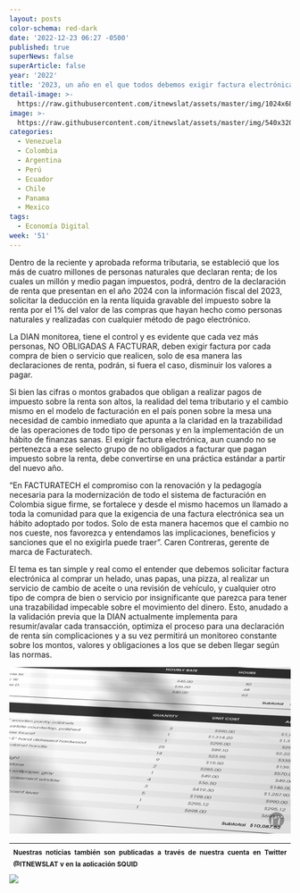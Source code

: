 ```yaml
---
layout: posts
color-schema: red-dark
date: '2022-12-23 06:27 -0500'
published: true
superNews: false
superArticle: false
year: '2022'
title: '2023, un año en el que todos debemos exigir factura electrónica'
detail-image: >-
  https://raw.githubusercontent.com/itnewslat/assets/master/img/1024x680/balance-g.jpg
image: >-
  https://raw.githubusercontent.com/itnewslat/assets/master/img/540x320/balance-p.jpg
categories:
  - Venezuela
  - Colombia
  - Argentina
  - Perú
  - Ecuador
  - Chile
  - Panama
  - Mexico
tags:
  - Economía Digital
week: '51'
---
```

Dentro de la reciente y aprobada reforma tributaria, se estableció que los más de cuatro millones de personas naturales que declaran renta; de los cuales un millón y medio pagan impuestos, podrá, dentro de la declaración de renta que presentan en el año 2024 con la información fiscal del 2023, solicitar la deducción en la renta líquida gravable del impuesto sobre la renta por el 1% del valor de las compras que hayan hecho como personas naturales y realizadas con cualquier método de pago electrónico.
 
La DIAN monitorea, tiene el control y es evidente que cada vez más personas, NO OBLIGADAS A FACTURAR, deben exigir factura por cada compra de bien o servicio que realicen, solo de esa manera las declaraciones de renta, podrán, si fuera el caso, disminuir los valores a pagar.
 
Si bien las cifras o montos grabados que obligan a realizar pagos de impuesto sobre la renta son altos, la realidad del tema tributario y el cambio mismo en el modelo de facturación en el país ponen sobre la mesa una necesidad de cambio inmediato que apunta a la claridad en la trazabilidad de las operaciones de todo tipo de personas y en la implementación de un hábito de finanzas sanas. El exigir factura electrónica, aun cuando no se pertenezca a ese selecto grupo de no obligados a facturar que pagan impuesto sobre la renta, debe convertirse en una práctica estándar a partir del nuevo año.
 
“En FACTURATECH el compromiso con la renovación y la pedagogía necesaria para la modernización de todo el sistema de facturación en Colombia sigue firme, se fortalece y desde el mismo hacemos un llamado a toda la comunidad para que la exigencia de una factura electrónica sea un hábito adoptado por todos. Solo de esta manera hacemos que el cambio no nos cueste, nos favorezca y entendamos las implicaciones, beneficios y sanciones que el no exigirla puede traer”. Caren Contreras, gerente de marca de Facturatech.
 
El tema es tan simple y real como el entender que debemos solicitar factura electrónica al comprar un helado, unas papas, una pizza, al realizar un servicio de cambio de aceite o una revisión de vehículo, y cualquier otro tipo de compra de bien o servicio por insignificante que parezca para tener una trazabilidad impecable sobre el movimiento del dinero. Esto, anudado a la validación previa que la DIAN actualmente implementa para resumir/avalar cada transacción, optimiza el proceso para una declaración de renta sin complicaciones y a su vez permitirá un monitoreo constante sobre los montos, valores y obligaciones a los que se deben llegar según las normas.

![](https://raw.githubusercontent.com/itnewslat/assets/master/img/540x320/balance-p.jpg)

<table style="height: 42px;" width="569">
<tbody>
<tr>
<td style="text-align: justify;"><sub><strong>Nuestras noticias también son publicadas a través de nuestra cuenta en Twitter <a href="https://twitter.com/itnewslat?lang=es">@ITNEWSLAT</a> y en la aplicación <a href="https://squidapp.co/en/">SQUID</a></strong></sub></td>
</tr>
</tbody>
</table>

<img src="https://tracker.metricool.com/c3po.jpg?hash=56f88a41e39ab42c063cc51676587a04"/>